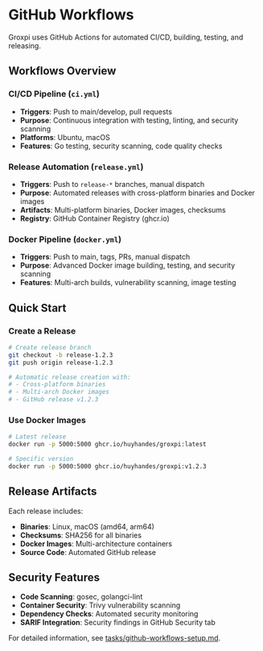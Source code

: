 # GitHub Workflows

Groxpi uses GitHub Actions for automated CI/CD, building, testing, and releasing.

## Workflows Overview

### CI/CD Pipeline (`ci.yml`)
- **Triggers**: Push to main/develop, pull requests
- **Purpose**: Continuous integration with testing, linting, and security scanning
- **Platforms**: Ubuntu, macOS
- **Features**: Go testing, security scanning, code quality checks

### Release Automation (`release.yml`)
- **Triggers**: Push to `release-*` branches, manual dispatch
- **Purpose**: Automated releases with cross-platform binaries and Docker images
- **Artifacts**: Multi-platform binaries, Docker images, checksums
- **Registry**: GitHub Container Registry (ghcr.io)

### Docker Pipeline (`docker.yml`)
- **Triggers**: Push to main, tags, PRs, manual dispatch
- **Purpose**: Advanced Docker image building, testing, and security scanning
- **Features**: Multi-arch builds, vulnerability scanning, image testing

## Quick Start

### Create a Release
```bash
# Create release branch
git checkout -b release-1.2.3
git push origin release-1.2.3

# Automatic release creation with:
# - Cross-platform binaries
# - Multi-arch Docker images
# - GitHub release v1.2.3
```

### Use Docker Images
```bash
# Latest release
docker run -p 5000:5000 ghcr.io/huyhandes/groxpi:latest

# Specific version
docker run -p 5000:5000 ghcr.io/huyhandes/groxpi:v1.2.3
```

## Release Artifacts

Each release includes:
- **Binaries**: Linux, macOS (amd64, arm64)
- **Checksums**: SHA256 for all binaries
- **Docker Images**: Multi-architecture containers
- **Source Code**: Automated GitHub release

## Security Features

- **Code Scanning**: gosec, golangci-lint
- **Container Security**: Trivy vulnerability scanning
- **Dependency Checks**: Automated security monitoring
- **SARIF Integration**: Security findings in GitHub Security tab

For detailed information, see [tasks/github-workflows-setup.md](../tasks/github-workflows-setup.md).